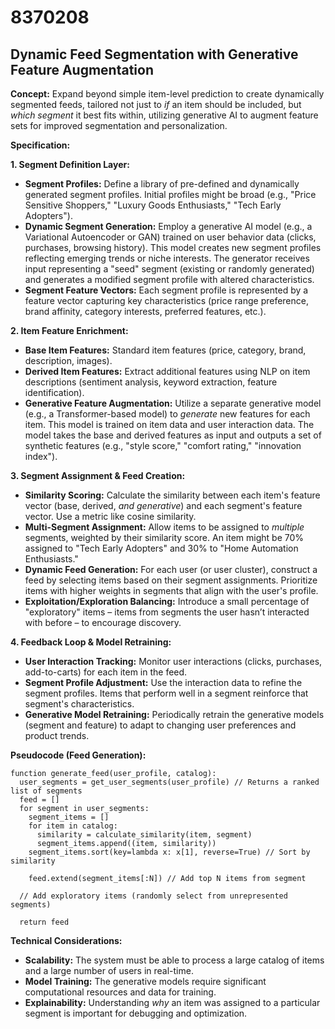 # 8370208

## Dynamic Feed Segmentation with Generative Feature Augmentation

**Concept:** Expand beyond simple item-level prediction to create dynamically segmented feeds, tailored not just to *if* an item should be included, but *which segment* it best fits within, utilizing generative AI to augment feature sets for improved segmentation and personalization.

**Specification:**

**1. Segment Definition Layer:**

*   **Segment Profiles:** Define a library of pre-defined and dynamically generated segment profiles. Initial profiles might be broad (e.g., "Price Sensitive Shoppers," "Luxury Goods Enthusiasts," "Tech Early Adopters").
*   **Dynamic Segment Generation:** Employ a generative AI model (e.g., a Variational Autoencoder or GAN) trained on user behavior data (clicks, purchases, browsing history). This model creates new segment profiles reflecting emerging trends or niche interests. The generator receives input representing a "seed" segment (existing or randomly generated) and generates a modified segment profile with altered characteristics.
*   **Segment Feature Vectors:** Each segment profile is represented by a feature vector capturing key characteristics (price range preference, brand affinity, category interests, preferred features, etc.).

**2. Item Feature Enrichment:**

*   **Base Item Features:** Standard item features (price, category, brand, description, images).
*   **Derived Item Features:** Extract additional features using NLP on item descriptions (sentiment analysis, keyword extraction, feature identification).
*   **Generative Feature Augmentation:** Utilize a separate generative model (e.g., a Transformer-based model) to *generate* new features for each item. This model is trained on item data and user interaction data. The model takes the base and derived features as input and outputs a set of synthetic features (e.g., "style score," "comfort rating," "innovation index").

**3. Segment Assignment & Feed Creation:**

*   **Similarity Scoring:** Calculate the similarity between each item's feature vector (base, derived, *and generative*) and each segment's feature vector. Use a metric like cosine similarity.
*   **Multi-Segment Assignment:** Allow items to be assigned to *multiple* segments, weighted by their similarity score. An item might be 70% assigned to "Tech Early Adopters" and 30% to "Home Automation Enthusiasts."
*   **Dynamic Feed Generation:** For each user (or user cluster), construct a feed by selecting items based on their segment assignments. Prioritize items with higher weights in segments that align with the user's profile.
*   **Exploitation/Exploration Balancing:** Introduce a small percentage of "exploratory" items – items from segments the user hasn’t interacted with before – to encourage discovery.

**4. Feedback Loop & Model Retraining:**

*   **User Interaction Tracking:** Monitor user interactions (clicks, purchases, add-to-carts) for each item in the feed.
*   **Segment Profile Adjustment:** Use the interaction data to refine the segment profiles. Items that perform well in a segment reinforce that segment's characteristics.
*   **Generative Model Retraining:** Periodically retrain the generative models (segment and feature) to adapt to changing user preferences and product trends.

**Pseudocode (Feed Generation):**

```
function generate_feed(user_profile, catalog):
  user_segments = get_user_segments(user_profile) // Returns a ranked list of segments
  feed = []
  for segment in user_segments:
    segment_items = []
    for item in catalog:
      similarity = calculate_similarity(item, segment)
      segment_items.append((item, similarity))
    segment_items.sort(key=lambda x: x[1], reverse=True) // Sort by similarity

    feed.extend(segment_items[:N]) // Add top N items from segment

  // Add exploratory items (randomly select from unrepresented segments)

  return feed
```

**Technical Considerations:**

*   **Scalability:** The system must be able to process a large catalog of items and a large number of users in real-time.
*   **Model Training:**  The generative models require significant computational resources and data for training.
*   **Explainability:** Understanding *why* an item was assigned to a particular segment is important for debugging and optimization.